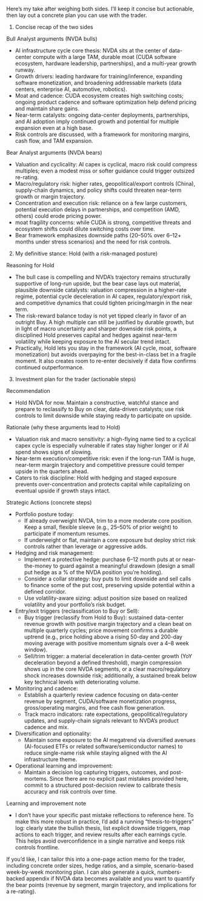 Here’s my take after weighing both sides. I’ll keep it concise but actionable, then lay out a concrete plan you can use with the trader.

1) Concise recap of the two sides

Bull Analyst arguments (NVDA bulls)
- AI infrastructure cycle core thesis: NVDA sits at the center of data-center compute with a large TAM, durable moat (CUDA software ecosystem, hardware leadership, partnerships), and a multi-year growth runway.
- Growth drivers: leading hardware for training/inference, expanding software monetization, and broadening addressable markets (data centers, enterprise AI, automotive, robotics).
- Moat and cadence: CUDA ecosystem creates high switching costs; ongoing product cadence and software optimization help defend pricing and maintain share gains.
- Near-term catalysts: ongoing data-center deployments, partnerships, and AI adoption imply continued growth and potential for multiple expansion even at a high base.
- Risk controls are discussed, with a framework for monitoring margins, cash flow, and TAM expansion.

Bear Analyst arguments (NVDA bears)
- Valuation and cyclicality: AI capex is cyclical, macro risk could compress multiples; even a modest miss or softer guidance could trigger outsized re-rating.
- Macro/regulatory risk: higher rates, geopolitical/export controls (China), supply-chain dynamics, and policy shifts could threaten near-term growth or margin trajectory.
- Concentration and execution risk: reliance on a few large customers, potential execution delays in partnerships, and competition (AMD, others) could erode pricing power.
- moat fragility concerns: while CUDA is strong, competitive threats and ecosystem shifts could dilute switching costs over time.
- Bear framework emphasizes downside paths (20–50% over 6–12+ months under stress scenarios) and the need for risk controls.

2) My definitive stance: Hold (with a risk-managed posture)

Reasoning for Hold
- The bull case is compelling and NVDA’s trajectory remains structurally supportive of long-run upside, but the bear case lays out material, plausible downside catalysts: valuation compression in a higher-rate regime, potential cycle deceleration in AI capex, regulatory/export risk, and competitive dynamics that could tighten pricing/margin in the near term.
- The risk-reward balance today is not yet tipped clearly in favor of an outright Buy. A high multiple can still be justified by durable growth, but in light of macro uncertainty and sharper downside risk points, a disciplined Hold preserves capital and hedges against near-term volatility while keeping exposure to the AI secular trend intact.
- Practically, Hold lets you stay in the framework (AI cycle, moat, software monetization) but avoids overpaying for the best-in-class bet in a fragile moment. It also creates room to re-enter decisively if data flow confirms continued outperformance.

3) Investment plan for the trader (actionable steps)

Recommendation
- Hold NVDA for now. Maintain a constructive, watchful stance and prepare to reclassify to Buy on clear, data-driven catalysts; use risk controls to limit downside while staying ready to participate on upside.

Rationale (why these arguments lead to Hold)
- Valuation risk and macro sensitivity: a high-flying name tied to a cyclical capex cycle is especially vulnerable if rates stay higher longer or if AI spend shows signs of slowing.
- Near-term execution/competitive risk: even if the long-run TAM is huge, near-term margin trajectory and competitive pressure could temper upside in the quarters ahead.
- Caters to risk discipline: Hold with hedging and staged exposure prevents over-concentration and protects capital while capitalizing on eventual upside if growth stays intact.

Strategic Actions (concrete steps)
- Portfolio posture today:
  - If already overweight NVDA, trim to a more moderate core position. Keep a small, flexible sleeve (e.g., 25–50% of prior weight) to participate if momentum resumes.
  - If underweight or flat, maintain a core exposure but deploy strict risk controls rather than leverage or aggressive adds.
- Hedging and risk management:
  - Implement a protective hedge: purchase 6–12 month puts at or near-the-money to guard against a meaningful drawdown (design a small put hedge as a % of the NVDA position you’re holding).
  - Consider a collar strategy: buy puts to limit downside and sell calls to finance some of the put cost, preserving upside potential within a defined corridor.
  - Use volatility-aware sizing: adjust position size based on realized volatility and your portfolio’s risk budget.
- Entry/exit triggers (reclassification to Buy or Sell):
  - Buy trigger (reclassify from Hold to Buy): sustained data-center revenue growth with positive margin trajectory and a clean beat on multiple quarterly cycles; price movement confirms a durable uptrend (e.g., price holding above a rising 50-day and 200-day moving average with positive momentum signals over a 4–8 week window).
  - Sell/trim trigger: a material deceleration in data-center growth (YoY deceleration beyond a defined threshold), margin compression shows up in the core NVDA segments, or a clear macro/regulatory shock increases downside risk; additionally, a sustained break below key technical levels with deteriorating volume.
- Monitoring and cadence:
  - Establish a quarterly review cadence focusing on data-center revenue by segment, CUDA/software monetization progress, gross/operating margins, and free cash flow generation.
  - Track macro indicators: rate expectations, geopolitical/regulatory updates, and supply-chain signals relevant to NVDA’s product cadence and mix.
- Diversification and optionality:
  - Maintain some exposure to the AI megatrend via diversified avenues (AI-focused ETFs or related software/semiconductor names) to reduce single-name risk while staying aligned with the AI infrastructure theme.
- Operational learning and improvement:
  - Maintain a decision log capturing triggers, outcomes, and post-mortems. Since there are no explicit past mistakes provided here, commit to a structured post-decision review to calibrate thesis accuracy and risk controls over time.

Learning and improvement note
- I don’t have your specific past mistake reflections to reference here. To make this more robust in practice, I’d add a running “thesis-to-triggers” log: clearly state the bullish thesis, list explicit downside triggers, map actions to each trigger, and review results after each earnings cycle. This helps avoid overconfidence in a single narrative and keeps risk controls frontline.

If you’d like, I can tailor this into a one-page action memo for the trader, including concrete order sizes, hedge ratios, and a simple, scenario-based week-by-week monitoring plan. I can also generate a quick, numbers-backed appendix if NVDA data becomes available and you want to quantify the bear points (revenue by segment, margin trajectory, and implications for a re-rating).